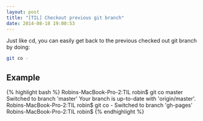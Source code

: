 ```yaml
---
layout: post
title: "[TIL] Checkout previous git branch"
date: 2014-08-18 19:00:53
---
```


Just like cd, you can easily get back to the previous checked out git branch by doing:

```bash
git co -
```

## Example

{% highlight bash %}
Robins-MacBook-Pro-2:TIL robin$ git co master
Switched to branch 'master'
Your branch is up-to-date with 'origin/master'.
Robins-MacBook-Pro-2:TIL robin$ git co -
Switched to branch 'gh-pages'
Robins-MacBook-Pro-2:TIL robin\$
{% endhighlight %}
